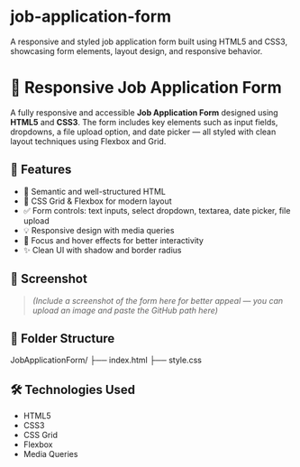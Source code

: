 # job-application-form
A responsive and styled job application form built using HTML5 and CSS3, showcasing form elements, layout design, and responsive behavior.
# 💼 Responsive Job Application Form

A fully responsive and accessible **Job Application Form** designed using **HTML5** and **CSS3**. The form includes key elements such as input fields, dropdowns, a file upload option, and date picker — all styled with clean layout techniques using Flexbox and Grid.

## 🚀 Features

- 📄 Semantic and well-structured HTML
- 🎨 CSS Grid & Flexbox for modern layout
- ✅ Form controls: text inputs, select dropdown, textarea, date picker, file upload
- 💡 Responsive design with media queries
- 🌈 Focus and hover effects for better interactivity
- ✨ Clean UI with shadow and border radius

## 📸 Screenshot

> *(Include a screenshot of the form here for better appeal — you can upload an image and paste the GitHub path here)*

## 📂 Folder Structure

JobApplicationForm/
├── index.html
├── style.css

## 🛠️ Technologies Used

- HTML5
- CSS3
- CSS Grid
- Flexbox
- Media Queries

